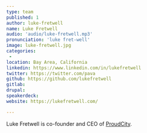 ```yaml
---
type: team
published: 1
author: luke-fretwell
name: Luke Fretwell
audio: 'audio/luke-fretwell.mp3'
pronunciation: 'luke fret-well'
image: luke-fretwell.jpg
categories:
 - 
location: Bay Area, California
linkedin: https://www.linkedin.com/in/lukefretwell
twitter: https://twitter.com/pava
github: https://github.com/lukefretwell
gitlab: 
drupal: 
speakerdeck: 
website: https://lukefretwell.com/

---
```


Luke Fretwell is co-founder and CEO of [ProudCity](https://proudcity.com).